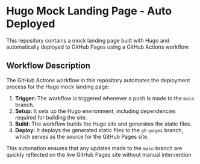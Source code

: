 # Hugo Mock Landing Page - Auto Deployed

This repository contains a mock landing page built with Hugo and automatically deployed to GitHub Pages using a GitHub Actions workflow.

## Workflow Description

The GitHub Actions workflow in this repository automates the deployment process for the Hugo mock landing page:

1. **Trigger:** The workflow is triggered whenever a push is made to the `main` branch.
2. **Setup:** It sets up the Hugo environment, including dependencies required for building the site.
3. **Build:** The workflow builds the Hugo site and generates the static files.
4. **Deploy:** It deploys the generated static files to the `gh-pages` branch, which serves as the source for the GitHub Pages site.

This automation ensures that any updates made to the `main` branch are quickly reflected on the live GitHub Pages site without manual intervention
